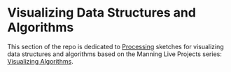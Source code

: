 # Visualizing Data Structures and Algorithms

This section of the repo is dedicated to [Processing](https://processing.org/) sketches for
visualizing data structures and algorithms based on the Manning Live Projects series:
[Visualizing Algorithms](https://www.manning.com/liveprojectseries/visualizing-algorithms-ser).
